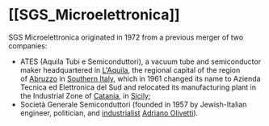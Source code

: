 # [[SGS_Microelettronica]] 

SGS Microelettronica originated in 1972 from a previous merger of two companies:

- ATES (Aquila Tubi e Semiconduttori), 
  a vacuum tube and semiconductor maker headquartered in [L'Aquila](https://en.wikipedia.org/wiki/L%27Aquila "L'Aquila"), 
  the regional capital of the region of [Abruzzo](https://en.wikipedia.org/wiki/Abruzzo "Abruzzo") in [Southern Italy](https://en.wikipedia.org/wiki/Southern_Italy "Southern Italy"), 
  which in 1961 changed its name to Azienda Tecnica ed Elettronica del Sud and 
  relocated its manufacturing plant in the Industrial Zone of [Catania](https://en.wikipedia.org/wiki/Catania "Catania"), in [Sicily](https://en.wikipedia.org/wiki/Sicily "Sicily");
- Società Generale Semiconduttori (founded in 1957 by Jewish-Italian engineer, politician, and [industrialist](https://en.wikipedia.org/wiki/Industrialist "Industrialist") [Adriano Olivetti](https://en.wikipedia.org/wiki/Adriano_Olivetti "Adriano Olivetti")).



